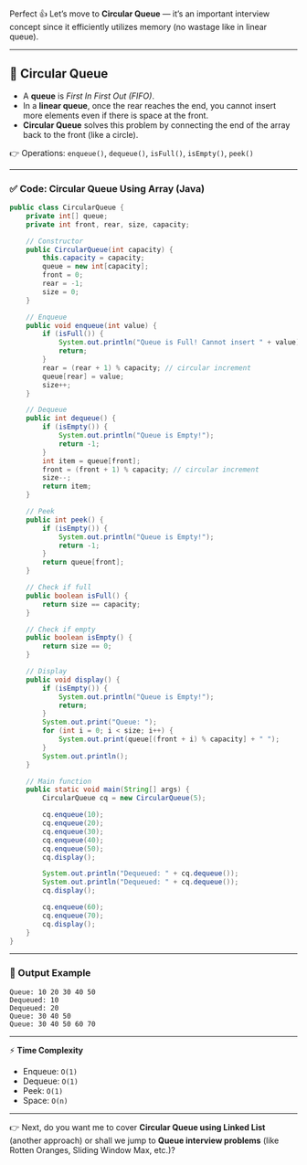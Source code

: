 Perfect 👍 Let’s move to **Circular Queue** — it’s an important interview concept since it efficiently utilizes memory (no wastage like in linear queue).

---

## 🔹 Circular Queue

* A **queue** is *First In First Out (FIFO)*.
* In a **linear queue**, once the rear reaches the end, you cannot insert more elements even if there is space at the front.
* **Circular Queue** solves this problem by connecting the end of the array back to the front (like a circle).

👉 Operations: `enqueue()`, `dequeue()`, `isFull()`, `isEmpty()`, `peek()`

---

### ✅ Code: Circular Queue Using Array (Java)

```java
public class CircularQueue {
    private int[] queue;
    private int front, rear, size, capacity;

    // Constructor
    public CircularQueue(int capacity) {
        this.capacity = capacity;
        queue = new int[capacity];
        front = 0;
        rear = -1;
        size = 0;
    }

    // Enqueue
    public void enqueue(int value) {
        if (isFull()) {
            System.out.println("Queue is Full! Cannot insert " + value);
            return;
        }
        rear = (rear + 1) % capacity; // circular increment
        queue[rear] = value;
        size++;
    }

    // Dequeue
    public int dequeue() {
        if (isEmpty()) {
            System.out.println("Queue is Empty!");
            return -1;
        }
        int item = queue[front];
        front = (front + 1) % capacity; // circular increment
        size--;
        return item;
    }

    // Peek
    public int peek() {
        if (isEmpty()) {
            System.out.println("Queue is Empty!");
            return -1;
        }
        return queue[front];
    }

    // Check if full
    public boolean isFull() {
        return size == capacity;
    }

    // Check if empty
    public boolean isEmpty() {
        return size == 0;
    }

    // Display
    public void display() {
        if (isEmpty()) {
            System.out.println("Queue is Empty!");
            return;
        }
        System.out.print("Queue: ");
        for (int i = 0; i < size; i++) {
            System.out.print(queue[(front + i) % capacity] + " ");
        }
        System.out.println();
    }

    // Main function
    public static void main(String[] args) {
        CircularQueue cq = new CircularQueue(5);

        cq.enqueue(10);
        cq.enqueue(20);
        cq.enqueue(30);
        cq.enqueue(40);
        cq.enqueue(50);
        cq.display();

        System.out.println("Dequeued: " + cq.dequeue());
        System.out.println("Dequeued: " + cq.dequeue());
        cq.display();

        cq.enqueue(60);
        cq.enqueue(70);
        cq.display();
    }
}
```

---

### 📌 Output Example

```
Queue: 10 20 30 40 50
Dequeued: 10
Dequeued: 20
Queue: 30 40 50
Queue: 30 40 50 60 70
```

---

⚡ **Time Complexity**

* Enqueue: `O(1)`
* Dequeue: `O(1)`
* Peek: `O(1)`
* Space: `O(n)`

---

👉 Next, do you want me to cover **Circular Queue using Linked List** (another approach) or shall we jump to **Queue interview problems** (like Rotten Oranges, Sliding Window Max, etc.)?

